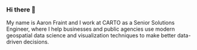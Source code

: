 ### Hi there 👋

My name is Aaron Fraint and I work at CARTO as a Senior Solutions Engineer, where I help businesses and public agencies use modern geospatial data science and visualization techniques to make better data-driven decisions.

<!--
**aaronfraint/aaronfraint** is a ✨ _special_ ✨ repository because its `README.md` (this file) appears on your GitHub profile.

Here are some ideas to get you started:

- 🔭 I’m currently working on ...
- 🌱 I’m currently learning ...
- 👯 I’m looking to collaborate on ...
- 🤔 I’m looking for help with ...
- 💬 Ask me about ...
- 📫 How to reach me: ...
- 😄 Pronouns: ...
- ⚡ Fun fact: ...
-->
